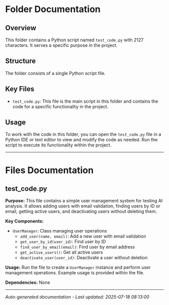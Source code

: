 # Folder Documentation

## Overview
This folder contains a Python script named `test_code.py` with 2127 characters. It serves a specific purpose in the project.

## Structure
The folder consists of a single Python script file.

## Key Files
- `test_code.py`: This file is the main script in this folder and contains the code for a specific functionality in the project.

## Usage
To work with the code in this folder, you can open the `test_code.py` file in a Python IDE or text editor to view and modify the code as needed. Run the script to execute its functionality within the project.

---

# Files Documentation

## test_code.py

**Purpose:** This file contains a simple user management system for testing AI analysis. It allows adding users with email validation, finding users by ID or email, getting active users, and deactivating users without deleting them.

**Key Components:**
- `UserManager`: Class managing user operations
  - `add_user(name, email)`: Add a new user with email validation
  - `get_user_by_id(user_id)`: Find user by ID
  - `find_user_by_email(email)`: Find user by email address
  - `get_active_users()`: Get all active users
  - `deactivate_user(user_id)`: Deactivate a user without deletion

**Usage:** Run the file to create a `UserManager` instance and perform user management operations. Example usage is provided within the file.

**Dependencies:** None

---
*Auto-generated documentation - Last updated: 2025-07-18 08:13:00*
